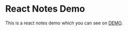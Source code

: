 # React Notes Demo

This is a react notes demo which you can see on [DEMO](https://zeroamps.github.io/react-notes-demo/).
